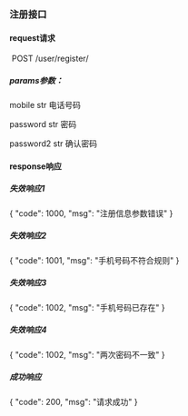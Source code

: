 ### 注册接口



#### request请求

​	POST /user/register/

##### params参数：

mobile  str 电话号码

password  str  密码

password2  str  确认密码



#### response响应

##### 失效响应1

{
    "code": 1000,
    "msg": "注册信息参数错误"
}

##### 失效响应2

{
    "code": 1001,
    "msg": "手机号码不符合规则"
}

##### 失效响应3

{
    "code": 1002,
    "msg": "手机号码已存在"
}

##### 失效响应4

{
    "code": 1002,
    "msg": "两次密码不一致"
}

##### 成功响应

{
    "code": 200,
    "msg": "请求成功"
}